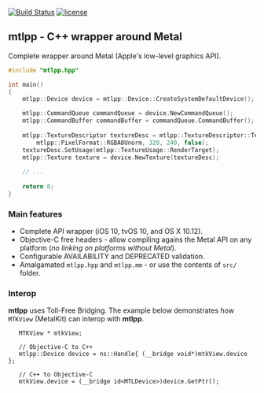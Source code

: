 [![Build Status](https://travis-ci.org/naleksiev/mtlpp.svg?branch=master)](https://travis-ci.org/naleksiev/mtlpp)
[![license](https://img.shields.io/github/license/mashape/apistatus.svg)](https://github.com/naleksiev/mtlpp/blob/master/LICENSE)
## mtlpp - C++ wrapper around Metal 

Complete wrapper around Metal (Apple's low-level graphics API).

```c++
#include "mtlpp.hpp"

int main()
{
    mtlpp::Device device = mtlpp::Device::CreateSystemDefaultDevice();

    mtlpp::CommandQueue commandQueue = device.NewCommandQueue();
    mtlpp::CommandBuffer commandBuffer = commandQueue.CommandBuffer();
 
    mtlpp::TextureDescriptor textureDesc = mtlpp::TextureDescriptor::Texture2DDescriptor(
        mtlpp::PixelFormat::RGBA8Unorm, 320, 240, false);
    textureDesc.SetUsage(mtlpp::TextureUsage::RenderTarget);
    mtlpp::Texture texture = device.NewTexture(textureDesc);
    
    // ...
    
    return 0;
}
```

### Main features
 * Complete API wrapper (iOS 10, tvOS 10, and OS X 10.12).
 * Objective-C free headers - allow compiling agains the Metal API on any platform (*no linking on platforms without Metal*).
 * Configurable AVAILABILITY and DEPRECATED validation.
 * Amalgamated ```mtlpp.hpp``` and ```mtlpp.mm``` - or use the contents of ```src/``` folder.


### Interop
 **mtlpp** uses Toll-Free Bridging. The example below demonstrates how ```MTKView``` (MetalKit) can interop with **mtlpp**. 
 ```
    MTKView * mtkView;
    
    // Objective-C to C++
    mtlpp::Device device = ns::Handle{ (__bridge void*)mtkView.device };
    
    // C++ to Objective-C
    mtkView.device = (__bridge id<MTLDevice>)device.GetPtr();
```
